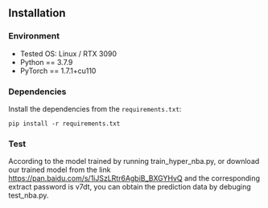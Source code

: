 

## Installation

### Environment

* Tested OS: Linux / RTX 3090
* Python == 3.7.9
* PyTorch == 1.7.1+cu110

### Dependencies

Install the dependencies from the `requirements.txt`:
```linux
pip install -r requirements.txt
```
### Test
According to the model trained by running train_hyper_nba.py, or download our trained model from the link https://pan.baidu.com/s/1iJSzLRtr6AgbiB_BXGYHvQ and the corresponding extract password is v7dt, you can obtain the prediction data by debuging test_nba.py.
